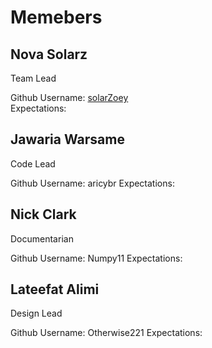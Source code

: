 # Memebers
## Nova Solarz
Team Lead

Github Username: [solarZoey](https://github.com/solarZoey)
<br>Expectations:

## Jawaria Warsame
Code Lead

Github Username: aricybr
Expectations:

## Nick Clark
Documentarian

Github Username: Numpy11
Expectations:

## Lateefat Alimi
Design Lead

Github Username: Otherwise221
Expectations: 
